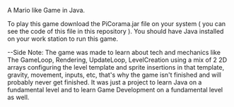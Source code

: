 A Mario like Game in Java.


To play this game download the PiCorama.jar file on your system ( you can see the code of this file in this repository ).
You should have Java installed on your work station to run this game.


--Side Note: The game was made to learn about tech and mechanics like The GameLoop, Rendering, UpdateLoop, LevelCreation using a mix of 2 2D arrays configuring the level template and sprite insertions in that template, gravity, movement, inputs, etc, that's why the game isn't finished and will probably never get finished. It was just a project to learn Java on a fundamental level and to learn Game Development on a fundamental level as well.
